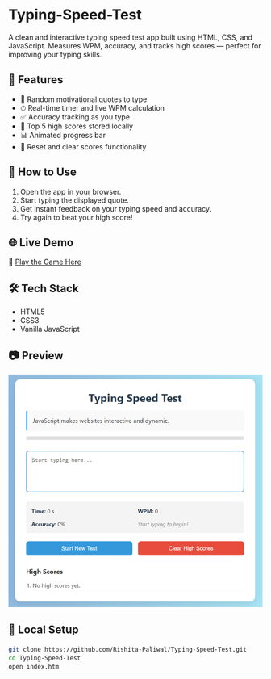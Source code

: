 # Typing-Speed-Test
A clean and interactive typing speed test app built using HTML, CSS, and JavaScript. Measures WPM, accuracy, and tracks high scores — perfect for improving your typing skills.
## 🌟 Features

- 📄 Random motivational quotes to type
- ⏱ Real-time timer and live WPM calculation
- ✅ Accuracy tracking as you type
- 🧠 Top 5 high scores stored locally
- 📊 Animated progress bar
- 🔁 Reset and clear scores functionality

## 🚀 How to Use

1. Open the app in your browser.
2. Start typing the displayed quote.
3. Get instant feedback on your typing speed and accuracy.
4. Try again to beat your high score!

## 🌐 Live Demo

🔗 [Play the Game Here](https://rishita-paliwal.github.io/Typing-Speed-Test/)

## 🛠 Tech Stack

- HTML5
- CSS3
- Vanilla JavaScript

## 📷 Preview

![Typing Speed Test Screenshot](preview.png)



## 📁 Local Setup

```bash
git clone https://github.com/Rishita-Paliwal/Typing-Speed-Test.git
cd Typing-Speed-Test
open index.htm
